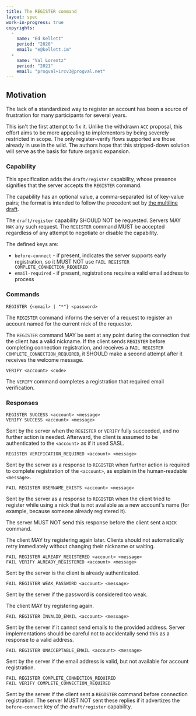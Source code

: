 ```yaml
---
title: The REGISTER command
layout: spec
work-in-progress: true
copyrights:
  -
    name: "Ed Kellett"
    period: "2020"
    email: "e@kellett.im"
  -
    name: "Val Lorentz"
    period: "2021"
    email: "progval+ircv3@progval.net"
---
```



## Motivation

The lack of a standardized way to register an account has been a source of frustration for many participants
for several years.

This isn't the first attempt to fix it. Unlike the withdrawn `ACC` proposal, this effort aims to be more
appealing to implementors by being severely restricted in scope. The only register-verify flows supported
are those already in use in the wild. The authors hope that this stripped-down solution will serve as the
basis for future organic expansion.

### Capability

This specification adds the `draft/register` capability, whose presence signifies that the server
accepts the `REGISTER` command.

The capability has an optional value, a comma-separated list of key-value pairs; the format is intended
to follow the precedent set by [the multiline draft][multiline].

The `draft/register` capability SHOULD NOT be requested. Servers MAY `NAK` any such request. The
`REGISTER` command MUST be accepted regardless of any attempt to negotiate or disable the capability.

The defined keys are:

 * `before-connect` - if present, indicates the server supports early registration, so it
   MUST NOT use `FAIL REGISTER COMPLETE_CONNECTION_REQUIRED`
 * `email-required` - if present, registrations require a valid email address to process

### Commands

    REGISTER {<email> | "*"} <password>
    
The `REGISTER` command informs the server of a request to register an account named for the current
nick of the requestor.

The `REGISTER` command MAY be sent at any point during the connection that the client has a valid
nickname. If the client sends `REGISTER` before completing connection registration, and receives a
`FAIL REGISTER COMPLETE_CONNECTION_REQUIRED`, it SHOULD make a second attempt after it receives the
welcome message.

    VERIFY <account> <code>
    
The `VERIFY` command completes a registration that required email verification.

### Responses

    REGISTER SUCCESS <account> <message>
    VERIFY SUCCESS <account> <message>
    
Sent by the server when the `REGISTER` or `VERIFY` fully succeeded, and no
further action is needed.
Afterward, the client is assumed to be authenticated to the `<account>`
as if it used SASL.

    REGISTER VERIFICATION_REQUIRED <account> <message>
    
Sent by the server as a response to `REGISTER` when further action is required
to complete registration of the `<account>`, as explain in the human-readable `<message>`.

    FAIL REGISTER USERNAME_EXISTS <account> <message>

Sent by the server as a response to `REGISTER` when the client tried to register
while using a nick that is not available as a new account's name
(for example, because someone already registered it).

The server MUST NOT send this response before the client sent a `NICK` command.

The client MAY try registering again later.
Clients should not automatically retry immediately without changing their nickname
or waiting.

    FAIL REGISTER ALREADY_REGISTERED <account> <message>
    FAIL VERIFY ALREADY_REGISTERED <account> <message>

Sent by the server is the client is already authenticated.

    FAIL REGISTER WEAK_PASSWORD <account> <message>

Sent by the server if the password is considered too weak.

The client MAY try registering again.

    FAIL REGISTER INVALID_EMAIL <account> <message>

Sent by the server if it cannot send emails to the provided address.
Server implementations should be careful not to accidentally send this as a response
to a valid address.

    FAIL REGISTER UNACCEPTABLE_EMAIL <account> <message>

Sent by the server if the email address is valid, but not available for account registration.

    FAIL REGISTER COMPLETE_CONNECTION_REQUIRED
    FAIL VERIFY COMPLETE_CONNECTION_REQUIRED

Sent by the server if the client sent a `REGISTER` command before connection registration.
The server MUST NOT sent these replies if it advertizes the `before-connect` key of the
`draft/register` capability.


[multiline]: https://github.com/ircv3/ircv3-specifications/pull/398/
